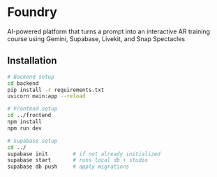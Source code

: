 # Foundry

AI-powered platform that turns a prompt into an interactive AR training course using Gemini, Supabase, Livekit, and Snap Spectacles

## Installation

```bash
# Backend setup
cd backend
pip install -r requirements.txt
uvicorn main:app --reload

# Frontend setup
cd ../frontend
npm install
npm run dev

# Supabase setup
cd ../
supabase init        # if not already initialized
supabase start       # runs local db + studio
supabase db push     # apply migrations
